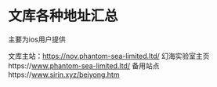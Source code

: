 # 文库各种地址汇总

 主要为ios用户提供

 文库主站：https://nov.phantom-sea-limited.ltd/
 幻海实验室主页https://www.phantom-sea-limited.ltd/
 备用站点https://www.sirin.xyz/beiyong.htm